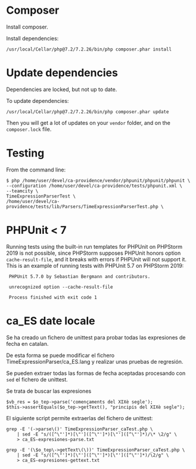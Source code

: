 
Composer
========

Install composer.

Install dependencies:

    /usr/local/Cellar/php@7.2/7.2.26/bin/php composer.phar install 

Update dependencies 
=============

Dependencies are locked, but not up to date.

To update dependencies:

    /usr/local/Cellar/php@7.2/7.2.26/bin/php composer.phar update 

Then you will get a lot of updates on your `vendor` folder, and on the `composer.lock` file.


Testing
=======

From the command line:

    $ php /home/user/devel/ca-providence/vendor/phpunit/phpunit/phpunit \
    --configuration /home/user/devel/ca-providence/tests/phpunit.xml \
    --teamcity \
    TimeExpressionParserTest \
    /home/user/devel/ca-providence/tests/lib/Parsers/TimeExpressionParserTest.php \
    

PHPUnit < 7
===========

Running tests using the built-in run templates for PHPUnit on PHPStorm 2019 is not possible, 
since PHPStorm supposes PHPUnit
 honors option `cache-result-file`, and it breaks with errors if PHPUnit will not support it. 
 This is an example of running 
 tests with PHPUnit 5.7 on PHPStorm 2019:
 
 
     PHPUnit 5.7.0 by Sebastian Bergmann and contributors.
     
     unrecognized option --cache-result-file
     
     Process finished with exit code 1
   
   

ca_ES date locale
=================

Se ha creado un fichero de unittest para probar todas las expresiones de fecha en catalan.

De esta forma se puede modificar el fichero TimeExpressionParser/ca_ES.lang y realizar unas pruebas de regresión.

Se pueden extraer todas las formas de fecha aceptadas procesando con `sed` el fichero de unittest.

Se trata de buscar las expresiones

    $vb_res = $o_tep->parse('començaments del XIXè segle');
    $this->assertEquals($o_tep->getText(), "principis del XIXè segle");
    
El siguiente script permite extraerlas del fichero de unittest:
    
    grep -E '(->parse\()' TimeExpressionParser_caTest.php \
        | sed -E "s/([^\"']*)[\"']([^\"']*)[\"']([^\"']*)/\* \2/g" \
        > ca_ES-expresiones-parse.txt
        
    grep -E '(\$o_tep\->getText\(\))' TimeExpressionParser_caTest.php \
        | sed -E "s/([^\"']*)[\"']([^\"']*)[\"']([^\"']*)/\2/g" \
        > ca_ES-expresiones-gettext.txt

